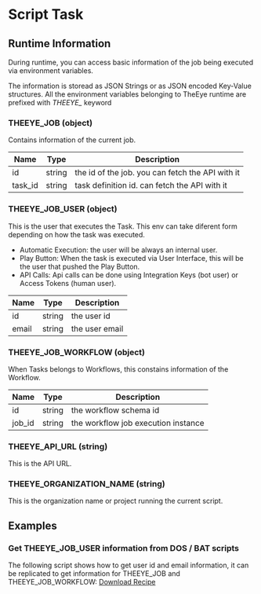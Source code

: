 # Script Task

##  Runtime Information

During runtime, you can access basic information of the job being executed via environment variables.

The information is storead as JSON Strings or as JSON encoded Key-Value structures.
All the environment variables belonging to TheEye runtime are prefixed with *THEEYE_* keyword

### THEEYE_JOB (object)

Contains information of the current job.

| Name | Type | Description |
| ---  | --- | --- |
| id | string | the id of the job. you can fetch the API with it |
| task_id | string | task definition id. can fetch the API with it |

### THEEYE_JOB_USER (object)

This is the user that executes the Task. This env can take diferent form depending on how the task was executed.

* Automatic Execution: the user will be always an internal user.      
* Play Button: When the task is executed via User Interface, this will be the user that pushed the Play Button.
* API Calls: Api calls can be done using Integration Keys (bot user) or Access Tokens (human user).

| Name | Type | Description |
| ---  | --- | --- |
| id | string | the user id |
| email | string | the user email |

### THEEYE_JOB_WORKFLOW (object)

When Tasks belongs to Workflows, this constains information of the Workflow.

| Name | Type | Description |
| ---  | --- | --- |
| id | string | the workflow schema id |
| job_id | string | the workflow job execution instance |

### THEEYE_API_URL (string)

This is the API URL.

### THEEYE_ORGANIZATION_NAME (string)

This is the organization name or project running the current script.

## Examples

###  Get THEEYE_JOB_USER information from DOS / BAT scripts

The following script shows how to get user id and email information, it can be replicated to get information for THEEYE_JOB and THEEYE_JOB_WORKFLOW:
[Download Recipe](https://github.com/theeye-io/theeye-docs/blob/master/docs/assets/recipes/check_theeye_env_vars.json)



